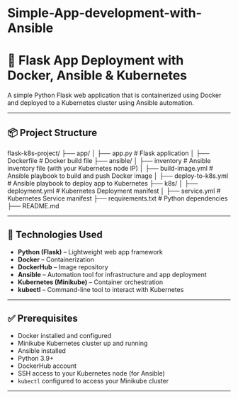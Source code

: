 # Simple-App-development-with-Ansible
# 🚀 Flask App Deployment with Docker, Ansible & Kubernetes

A simple Python Flask web application that is containerized using Docker and deployed to a Kubernetes cluster using Ansible automation.

---

## 📦 Project Structure

flask-k8s-project/
├── app/
│ ├── app.py # Flask application
│ ├── Dockerfile # Docker build file
├── ansible/
│ ├── inventory # Ansible inventory file (with your Kubernetes node IP)
│ ├── build-image.yml # Ansible playbook to build and push Docker image
│ ├── deploy-to-k8s.yml # Ansible playbook to deploy app to Kubernetes
├── k8s/
│ ├── deployment.yml # Kubernetes Deployment manifest
│ ├── service.yml # Kubernetes Service manifest
├── requirements.txt # Python dependencies
├── README.md


---

## 🧪 Technologies Used

- **Python (Flask)** – Lightweight web app framework
- **Docker** – Containerization
- **DockerHub** – Image repository
- **Ansible** – Automation tool for infrastructure and app deployment
- **Kubernetes (Minikube)** – Container orchestration
- **kubectl** – Command-line tool to interact with Kubernetes

---

## ✅ Prerequisites

- Docker installed and configured
- Minikube Kubernetes cluster up and running
- Ansible installed
- Python 3.9+
- DockerHub account
- SSH access to your Kubernetes node (for Ansible)
- `kubectl` configured to access your Minikube cluster

---
